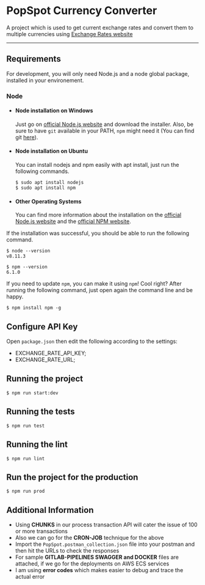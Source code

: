 # PopSpot Currency Converter

A project which is used to get current exchange rates and convert them to multiple currencies using [Exchange Rates website](https://exchangeratesapi.io/)

---
## Requirements

For development, you will only need Node.js and a node global package, installed in your environement.

### Node
- #### Node installation on Windows

  Just go on [official Node.js website](https://nodejs.org/) and download the installer.
Also, be sure to have `git` available in your PATH, `npm` might need it (You can find git [here](https://git-scm.com/)).

- #### Node installation on Ubuntu

  You can install nodejs and npm easily with apt install, just run the following commands.

      $ sudo apt install nodejs
      $ sudo apt install npm

- #### Other Operating Systems
  You can find more information about the installation on the [official Node.js website](https://nodejs.org/) and the [official NPM website](https://npmjs.org/).

If the installation was successful, you should be able to run the following command.

    $ node --version
    v8.11.3

    $ npm --version
    6.1.0

If you need to update `npm`, you can make it using `npm`! Cool right? After running the following command, just open again the command line and be happy.

    $ npm install npm -g

###

## Configure API Key

Open `package.json` then edit the following according to the settings:

- EXCHANGE_RATE_API_KEY;
- EXCHANGE_RATE_URL;

## Running the project

    $ npm run start:dev

## Running the tests

    $ npm run test

## Running the lint

    $ npm run lint

## Run the project for the production

    $ npm run prod

## Additional Information

- Using **CHUNKS** in our process transaction API will cater the issue of 100 or more transactions
- Also we can go for the **CRON-JOB** technique for the above
- Import the `PopSpot.postman_collection.json` file into your postman and then hit the URLs to check the responses
- For sample **GITLAB-PIPELINES SWAGGER and DOCKER** files are attached, if we go for the deployments on AWS ECS services
- I am using **error codes** which makes easier to debug and trace the actual error